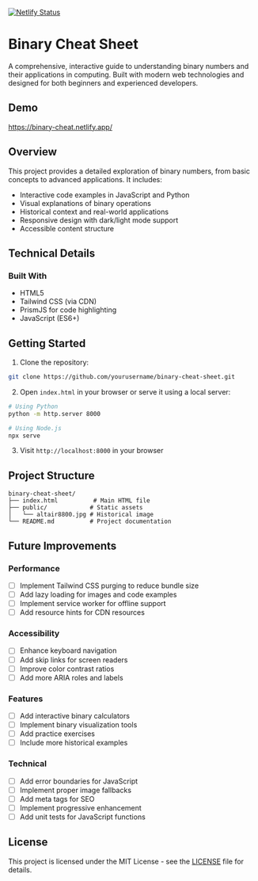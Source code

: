 [![Netlify Status](https://api.netlify.com/api/v1/badges/08ec7661-79e2-4603-a5e6-411d1fa8e857/deploy-status)](https://app.netlify.com/sites/marvelous-centaur-46864c/deploys)

# Binary Cheat Sheet

A comprehensive, interactive guide to understanding binary numbers and their applications in computing. Built with modern web technologies and designed for both beginners and experienced developers.

## Demo

https://binary-cheat.netlify.app/

## Overview

This project provides a detailed exploration of binary numbers, from basic concepts to advanced applications. It includes:

- Interactive code examples in JavaScript and Python
- Visual explanations of binary operations
- Historical context and real-world applications
- Responsive design with dark/light mode support
- Accessible content structure

## Technical Details

### Built With

- HTML5
- Tailwind CSS (via CDN)
- PrismJS for code highlighting
- JavaScript (ES6+)

## Getting Started

1. Clone the repository:

```bash
git clone https://github.com/yourusername/binary-cheat-sheet.git
```

2. Open `index.html` in your browser or serve it using a local server:

```bash
# Using Python
python -m http.server 8000

# Using Node.js
npx serve
```

3. Visit `http://localhost:8000` in your browser

## Project Structure

```
binary-cheat-sheet/
├── index.html          # Main HTML file
├── public/            # Static assets
│   └── altair8800.jpg # Historical image
└── README.md          # Project documentation
```

## Future Improvements

### Performance

- [ ] Implement Tailwind CSS purging to reduce bundle size
- [ ] Add lazy loading for images and code examples
- [ ] Implement service worker for offline support
- [ ] Add resource hints for CDN resources

### Accessibility

- [ ] Enhance keyboard navigation
- [ ] Add skip links for screen readers
- [ ] Improve color contrast ratios
- [ ] Add more ARIA roles and labels

### Features

- [ ] Add interactive binary calculators
- [ ] Implement binary visualization tools
- [ ] Add practice exercises
- [ ] Include more historical examples

### Technical

- [ ] Add error boundaries for JavaScript
- [ ] Implement proper image fallbacks
- [ ] Add meta tags for SEO
- [ ] Implement progressive enhancement
- [ ] Add unit tests for JavaScript functions

## License

This project is licensed under the MIT License - see the [LICENSE](LICENSE) file for details.
